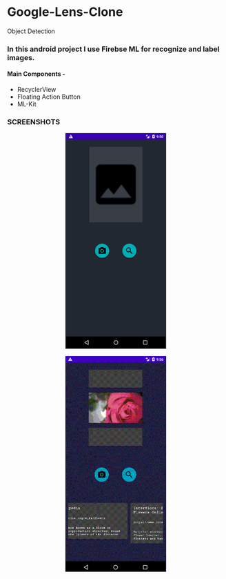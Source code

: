 # Google-Lens-Clone
Object Detection
 <h3>In this android project I use Firebse ML for recognize and label images.</h3>
 <h4>Main Components - </h4>
 
 <ul>
 <li> RecyclerView </li>
 <li> Floating Action Button </li>
 <li> ML-Kit </li>
 </ul>
 
 <h3>SCREENSHOTS</h3>
 <p align="center"><img src="/abc1.png" height="500"></p>
 <p align="center"><img src="/abc.png" height="500"></p>
 
 
